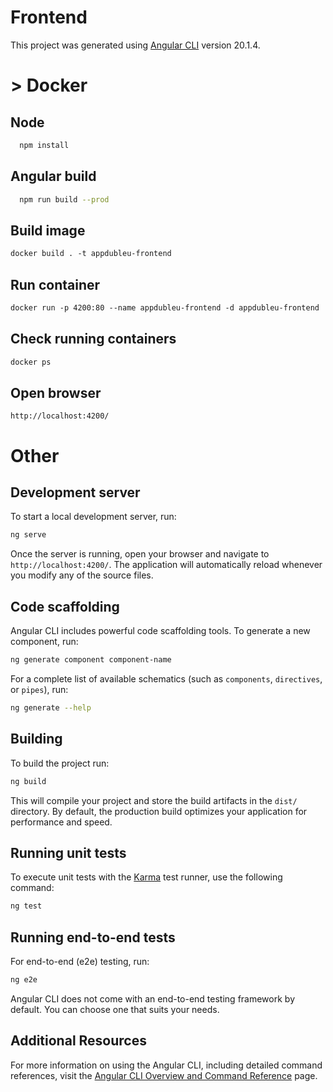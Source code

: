 # Frontend

This project was generated using [Angular CLI](https://github.com/angular/angular-cli) version 20.1.4.

# \> Docker

## Node
```bash
  npm install
```
## Angular build
```bash
  npm run build --prod
```
## Build image
```dockerfile
docker build . -t appdubleu-frontend
```
## Run container
```dockerfile
docker run -p 4200:80 --name appdubleu-frontend -d appdubleu-frontend
```
## Check running containers
```dockerfile
docker ps
```
## Open browser
```http request
http://localhost:4200/
```

# Other

## Development server

To start a local development server, run:

```bash
ng serve
```

Once the server is running, open your browser and navigate to `http://localhost:4200/`. The application will automatically reload whenever you modify any of the source files.

## Code scaffolding

Angular CLI includes powerful code scaffolding tools. To generate a new component, run:

```bash
ng generate component component-name
```

For a complete list of available schematics (such as `components`, `directives`, or `pipes`), run:

```bash
ng generate --help
```

## Building

To build the project run:

```bash
ng build
```

This will compile your project and store the build artifacts in the `dist/` directory. By default, the production build optimizes your application for performance and speed.

## Running unit tests

To execute unit tests with the [Karma](https://karma-runner.github.io) test runner, use the following command:

```bash
ng test
```

## Running end-to-end tests

For end-to-end (e2e) testing, run:

```bash
ng e2e
```

Angular CLI does not come with an end-to-end testing framework by default. You can choose one that suits your needs.

## Additional Resources

For more information on using the Angular CLI, including detailed command references, visit the [Angular CLI Overview and Command Reference](https://angular.dev/tools/cli) page.
